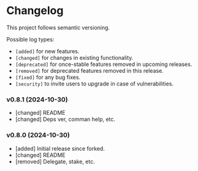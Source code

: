 # Changelog

This project follows semantic versioning.

Possible log types:

-   `[added]` for new features.
-   `[changed]` for changes in existing functionality.
-   `[deprecated]` for once-stable features removed in upcoming releases.
-   `[removed]` for deprecated features removed in this release.
-   `[fixed]` for any bug fixes.
-   `[security]` to invite users to upgrade in case of vulnerabilities.

### v0.8.1 (2024-10-30)

-   [changed] README
-   [changed] Deps ver, comman help, etc.

### v0.8.0 (2024-10-30)

-   [added] Initial release since forked.
-   [changed] README
-   [removed] Delegate, stake, etc.
